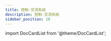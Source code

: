 ```yaml
---
title: 控制-交流系统
description: 控制-交流系统
sidebar_position: 10
---
```


import DocCardList from '@theme/DocCardList';

<DocCardList />